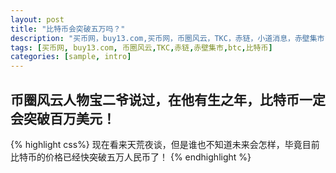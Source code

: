 ```yaml
---
layout: post
title: "比特币会突破五万吗？"
description: "买币网，buy13.com,买币网，币圈风云，TKC，赤链，小道消息，赤壁集市"
tags: [买币网, buy13.com, 币圈风云,TKC,赤链,赤壁集市,btc,比特币]
categories: [sample, intro]
---
```

## 币圈风云人物宝二爷说过，在他有生之年，比特币一定会突破百万美元！
{% highlight css%}
现在看来天荒夜谈，但是谁也不知道未来会怎样，毕竟目前比特币的价格已经快突破五万人民币了！
{% endhighlight %}

